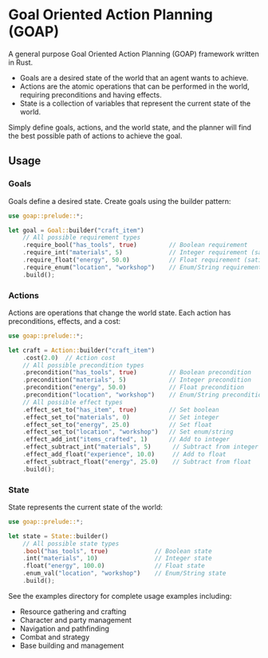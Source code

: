 # Goal Oriented Action Planning (GOAP)

A general purpose Goal Oriented Action Planning (GOAP) framework written in Rust.

- Goals are a desired state of the world that an agent wants to achieve.
- Actions are the atomic operations that can be performed in the world, requiring preconditions and having effects.
- State is a collection of variables that represent the current state of the world.

Simply define goals, actions, and the world state, and the planner will find the best possible path of actions to achieve the goal.

## Usage

### Goals

Goals define a desired state. Create goals using the builder pattern:

```rust
use goap::prelude::*;

let goal = Goal::builder("craft_item")
    // All possible requirement types
    .require_bool("has_tools", true)         // Boolean requirement
    .require_int("materials", 5)             // Integer requirement (satisfied by >= 5)
    .require_float("energy", 50.0)           // Float requirement (satisfied by >= 50.0)
    .require_enum("location", "workshop")    // Enum/String requirement (exact match)
    .build();
```

### Actions

Actions are operations that change the world state. Each action has preconditions, effects, and a cost:

```rust
use goap::prelude::*;

let craft = Action::builder("craft_item")
    .cost(2.0)  // Action cost
    // All possible precondition types
    .precondition("has_tools", true)         // Boolean precondition
    .precondition("materials", 5)            // Integer precondition
    .precondition("energy", 50.0)            // Float precondition
    .precondition("location", "workshop")    // Enum/String precondition
    // All possible effect types
    .effect_set_to("has_item", true)         // Set boolean
    .effect_set_to("materials", 0)           // Set integer
    .effect_set_to("energy", 25.0)           // Set float
    .effect_set_to("location", "workshop")   // Set enum/string
    .effect_add_int("items_crafted", 1)      // Add to integer
    .effect_subtract_int("materials", 5)      // Subtract from integer
    .effect_add_float("experience", 10.0)     // Add to float
    .effect_subtract_float("energy", 25.0)    // Subtract from float
    .build();
```

### State

State represents the current state of the world:

```rust
use goap::prelude::*;

let state = State::builder()
    // All possible state types
    .bool("has_tools", true)             // Boolean state
    .int("materials", 10)                // Integer state
    .float("energy", 100.0)              // Float state
    .enum_val("location", "workshop")    // Enum/String state
    .build();
```

See the examples directory for complete usage examples including:

- Resource gathering and crafting
- Character and party management
- Navigation and pathfinding
- Combat and strategy
- Base building and management
